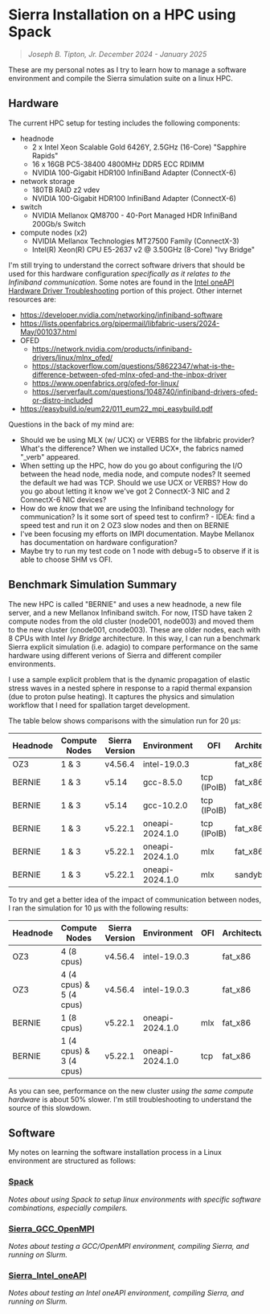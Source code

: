 # Sierra Installation on a HPC using Spack
>*Joseph B. Tipton, Jr.*
>*December 2024 - January 2025*

These are my personal notes as I try to learn how to manage a software environment and compile the Sierra simulation suite on a linux HPC.  

## Hardware

The current HPC setup for testing includes the following components:
* headnode
  - 2 x Intel Xeon Scalable Gold 6426Y, 2.5GHz (16-Core) "Sapphire Rapids"
  - 16 x 16GB PC5-38400 4800MHz DDR5 ECC RDIMM
  - NVIDIA 100-Gigabit HDR100 InfiniBand Adapter (ConnectX-6)
* network storage
  - 180TB RAID z2 vdev
  - NVIDIA 100-Gigabit HDR100 InfiniBand Adapter (ConnectX-6)
* switch
  - NVIDIA Mellanox QM8700 - 40-Port Managed HDR InfiniBand 200Gb/s Switch
* compute nodes (x2)
  - NVIDIA Mellanox Technologies MT27500 Family (ConnectX-3)
  - Intel(R) Xeon(R) CPU E5-2637 v2 @ 3.50GHz (8-Core) "Ivy Bridge"

I'm still trying to understand the correct software drivers that should be used for this hardware configuration _specifically as it relates to the Infiniband communication_.  Some notes are found in the  [Intel oneAPI Hardware Driver Troubleshooting](Sierra_Intel_oneAPI.md#hardware-driver-troubleshooting) portion of this project.  Other internet resources are:
* https://developer.nvidia.com/networking/infiniband-software
* https://lists.openfabrics.org/pipermail/libfabric-users/2024-May/001037.html
* OFED
  - https://network.nvidia.com/products/infiniband-drivers/linux/mlnx_ofed/
  - https://stackoverflow.com/questions/58622347/what-is-the-difference-between-ofed-mlnx-ofed-and-the-inbox-driver
  - https://www.openfabrics.org/ofed-for-linux/
  - https://serverfault.com/questions/1048740/infiniband-drivers-ofed-or-distro-included
* https://easybuild.io/eum22/011_eum22_mpi_easybuild.pdf

Questions in the back of my mind are:
* Should we be using MLX (w/ UCX) or VERBS for the libfabric provider?  What's the difference?  When we installed UCX*, the fabrics named "_verb" appeared.
* When setting up the HPC, how do you go about configuring the I/O between the head node, media node, and compute nodes?  It seemed the default we had was TCP.  Should we use UCX or VERBS?  How do you go about letting it know we've got 2 ConnectX-3 NIC and 2 ConnectX-6 NIC devices?
* How do we _know_ that we are using the Infiniband technology for communication?  Is it some sort of speed test to confirm? - IDEA: find a speed test and run it on 2 OZ3 slow nodes and then on BERNIE
* I've been focusing my efforts on IMPI documentation.  Maybe Mellanox has documentation on hardware configuration?
* Maybe try to run my test code on 1 node with debug=5 to observe if it is able to choose SHM vs OFI.


## Benchmark Simulation Summary

The new HPC is called "BERNIE" and uses a new headnode, a new file server, and a new Mellanox Infiniband switch.  For now, ITSD have taken 2 compute nodes from the old cluster (node001, node003) and moved them to the new cluster (cnode001, cnode003).  These are older nodes, each with 8 CPUs with Intel _Ivy Bridge_ architecture.  In this way, I can run a benchmark Sierra explicit simulation (i.e. adagio) to compare performance on the same hardware using different verions of Sierra and different compiler environments.

I use a sample explicit problem that is the dynamic propagation of elastic stress waves in a nested sphere in response to a rapid thermal expansion (due to proton pulse heating). It captures the physics and simulation workflow that I need for spallation target development.

The table below shows comparisons with the simulation run for 20 &mu;s:

Headnode | Compute Nodes | Sierra Version | Environment | OFI | Architecture | Time
--- | --- | --- | --- | --- | --- | ---
OZ3 | 1 & 3 | v4.56.4 | intel-19.0.3 | | fat_x86 | 900 s
BERNIE | 1 & 3 | v5.14 | gcc-8.5.0 | tcp (IPoIB) | fat_x86 | 1,497 s
BERNIE | 1 & 3 | v5.14 | gcc-10.2.0 | tcp (IPoIB) | fat_x86 | 1,558 s
BERNIE | 1 & 3 | v5.22.1 | oneapi-2024.1.0 | tcp (IPoIB) | fat_x86 | 1,566 s
BERNIE | 1 & 3 | v5.22.1 | oneapi-2024.1.0 | mlx | fat_x86 | 1,415 s
BERNIE | 1 & 3 | v5.22.1 | oneapi-2024.1.0 | mlx | sandybridge | 1,372 s

To try and get a better idea of the impact of communication between nodes, I ran the simulation for 10 &mu;s with the following results:

Headnode | Compute Nodes | Sierra Version | Environment | OFI | Architecture | Time
--- | --- | --- | --- | --- | --- | ---
OZ3 | 4 (8 cpus) | v4.56.4 | intel-19.0.3 | | fat_x86 | 873 s
OZ3 | 4 (4 cpus) & 5 (4 cpus) | v4.56.4 | intel-19.0.3 | | fat_x86 | 869 s
BERNIE | 1 (8 cpus) | v5.22.1 | oneapi-2024.1.0 | mlx | fat_x86 | 1,298 s
BERNIE | 1 (4 cpus) & 3 (4 cpus) | v5.22.1 | oneapi-2024.1.0 | tcp | fat_x86 | 1,348 s

As you can see, performance on the new cluster _using the same compute hardware_ is about 50% slower.  I'm still troubleshooting to understand the source of this slowdown.

## Software

My notes on learning the software installation process in a Linux environment are structured as follows:

### [Spack](Spack.md)
_Notes about using Spack to setup linux environments with specific software combinations, especially compilers._

### [Sierra_GCC_OpenMPI](Sierra_GCC_OpenMPI.md) 
_Notes about testing a GCC/OpenMPI environment, compiling Sierra, and running on Slurm._

### [Sierra_Intel_oneAPI](Sierra_Intel_oneAPI.md) 
_Notes about testing an Intel oneAPI environment, compiling Sierra, and running on Slurm._




















